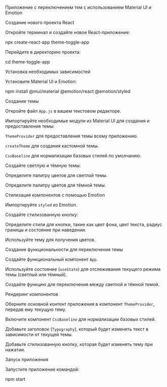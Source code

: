 Приложение с переключением тем с использованием Material UI и Emotion

Создание нового проекта React

Откройте терминал и создайте новое React-приложение:

npx create-react-app theme-toggle-app

Перейдите в директорию проекта:

cd theme-toggle-app

Установка необходимых зависимостей

Установите Material UI и Emotion:

npm install @mui/material @emotion/react @emotion/styled

Создание темы

Откройте файл `App.js` в вашем текстовом редакторе.

Импортируйте необходимые модули из Material UI для создания и предоставления темы:

`ThemeProvider` для предоставления темы всему приложению.

`createTheme` для создания кастомной темы.

`CssBaseline` для нормализации базовых стилей по умолчанию.

Создайте светлую и тёмную темы:

Определите палитру цветов для светлой темы.

Определите палитру цветов для тёмной темы.

Стилизация компонентов с помощью Emotion

Импортируйте `styled` из Emotion.

Создайте стилизованную кнопку:

Определите стили для кнопки, такие как цвет фона, цвет текста, радиус границы и состояние при наведении.

Используйте тему для получения цветов.

Создание функциональности для переключения темы

Создайте функциональный компонент `App`.

Используйте состояние (`useState`) для отслеживания текущего режима темы (светлый или тёмный).

Создайте функцию для переключения между светлой и тёмной темой.

Рендеринг компонентов

Оберните основной контент приложения в компонент `ThemeProvider`, передав ему текущую тему.

Включите компонент `CssBaseline` для нормализации базовых стилей.

Добавьте заголовок (`Typography`), который будет изменять текст в зависимости от текущей темы.

Добавьте стилизованную кнопку, которая будет изменять тему при нажатии.

Запуск приложения

Запустите приложение командой:

npm start
